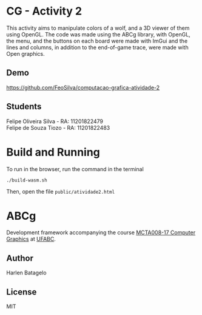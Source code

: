 # CG - Activity 2

This activity aims to manipulate colors of a wolf, and a 3D viewer of them using OpenGL. The code was made using the ABCg library, with OpenGL, the menu, and the buttons on each board were made with ImGui and the lines and columns, in addition to the end-of-game trace, were made with Open graphics.

## Demo
https://github.com/FeoSilva/computacao-grafica-atividade-2

## Students

Felipe Oliveira Silva - RA: 11201822479<br />
Felipe de Souza Tiozo - RA: 11201822483


# Build and Running

To run in the browser, run the command in the terminal
```
./build-wasm.sh
```

Then, open the file `public/atividade2.html`

# ABCg

Development framework accompanying the course [MCTA008-17 Computer Graphics](http://professor.ufabc.edu.br/~harlen.batagelo/cg/) at [UFABC](https://www.ufabc.edu.br/).


## Author

Harlen Batagelo

## License

MIT
